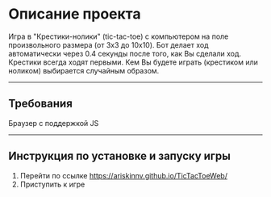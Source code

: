 # Описание проекта

Игра в "Крестики-нолики" (tic-tac-toe) с компьютером на поле произвольного размера (от 3x3 до 10x10).
Бот делает ход автоматически через 0.4 секунды после того, как Вы сделали ход.
Крестики всегда ходят первыми.
Кем Вы будете играть (крестиком или ноликом) выбирается случайным образом.

* * *

## Требования

Браузер с поддержкой JS

* * *

## Инструкция по установке и запуску игры

1. Перейти по ссылке https://ariskinnv.github.io/TicTacToeWeb/
2. Приступить к игре
